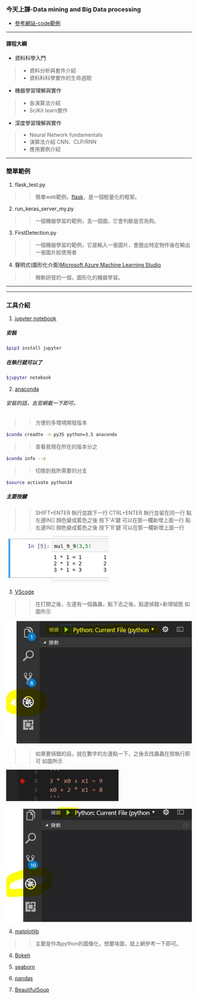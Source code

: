 ### 今天上課-Data mining and Big Data processing

+ [參考網站-code範例](https://github.com/mc6666/DataScience) 
----
#### 課程大綱

+ 資料科學入門
>+ 資料分析與套件介紹
>+ 資料料科學實作的生命週期

+ 機器學習理解與實作
>+ 各演算法介紹
>+ SciKit learn實作

+ 深度學習理解與實作
>+ Neural Network fundamentals
>+ 演算法介紹 CNN、CLP/RNN
>+ 應用實例介紹

----
### 簡單範例
1. flask_test.py 
>> 簡單web範例，[flask](http://flask.pocoo.org/)，是一個輕量化的框架。

2. run_keras_server_my.py
>> 一個機器學習的範例，丟一個圖，它會判斷是否為狗。

3. FirstDetection.py
>> 一個機器學習的範例，它是輸入一張圖片，會圈出特定物件後在輸出一張圖片給使用者

4. 聲明式(圖形化介面)[Microsoft Azure Machine Learning Studio](https://studio.azureml.net/) 
>> 微軟研發的一個，圖形化的機器學習。
---

---
### 工具介紹
1. [jupyter notebook](http://jupyter.org/)

##### 安裝
``` sh
$pip3 install jupyter  
```
##### 在執行就可以了
``` sh
$jupyter notebook
```

2. [anaconda](https://anaconda.org/)

###### 安裝的話，去官網載一下即可。
>>方便的多環境開發版本
``` sh
$conda creadte -n py35 python=3.5 anaconda
```
>>查看我現在所在的版本分之
``` sh
$conda info --e 
``` 
>>切換到我所需要的分支
``` sh
$source activate python34
``` 
##### 主要按鍵
>>SHIFT+ENTER 執行並跳下一行
>>CTRL+ENTER 執行並留在同一行
>>點左邊IN[] 顏色變成藍色之後 按下'A'鍵 可以在那一欄新增上面一行
>>點左邊IN[] 顏色變成藍色之後 按下'B'鍵 可以在那一欄新增上面一行

![jupyter](https://github.com/fogdingding/python-tutorial/blob/master/img/jupyter-00.JPG)



3. [VScode](https://code.visualstudio.com/)
>>在打開之後，左邊有一個蟲蟲，點下去之後，點選偵錯>新增組態 如圖所示

![VScode](https://github.com/fogdingding/python-tutorial/blob/master/img/VScode.JPG)

>>如果要偵錯的話，就在數字的左邊點一下，之後去找蟲蟲在按執行即可 如圖所示

![VScode-00](https://github.com/fogdingding/python-tutorial/blob/master/img/VScode-00.JPG)

![VScode-01](https://github.com/fogdingding/python-tutorial/blob/master/img/VScode-01.JPG)

4. [matplotlib](https://matplotlib.org/)
>>主要是作為python的圖像化，想要啥圖，就上網參考一下即可。

4. [Bokeh](https://bokeh.pydata.org/en/latest/)


5. [seaborn](https://seaborn.pydata.org/)

6. [pandas](https://pandas.pydata.org/)

7. [BeautifulSoup](https://www.crummy.com/software/BeautifulSoup/bs4/doc/)
